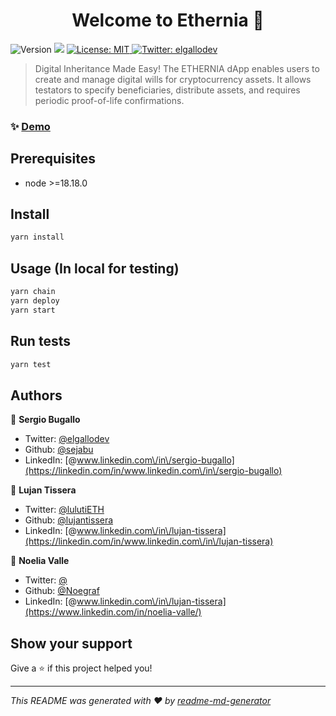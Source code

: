 <h1 align="center">Welcome to Ethernia 👋</h1>
<p>
  <img alt="Version" src="https://img.shields.io/badge/version-0.0.1-blue.svg?cacheSeconds=2592000" />
  <img src="https://img.shields.io/badge/node-%3E%3D20.18.3-blue.svg" />
  <a href="#" target="_blank">
    <img alt="License: MIT" src="https://img.shields.io/badge/License-MIT-yellow.svg" />
  </a>
  <a href="https://twitter.com/elgallodev" target="_blank">
    <img alt="Twitter: elgallodev" src="https://img.shields.io/twitter/follow/elgallodev.svg?style=social" />
  </a>
</p>

> Digital Inheritance Made Easy! The ETHERNIA dApp enables users to create and manage digital wills for cryptocurrency assets. It allows testators to specify beneficiaries, distribute assets, and requires periodic proof-of-life confirmations.

### ✨ [Demo](https://ethernia.online/)

## Prerequisites

- node >=18.18.0

## Install

```sh
yarn install
```

## Usage (In local for testing)

```sh
yarn chain
yarn deploy
yarn start
```

## Run tests

```sh
yarn test
```

## Authors

👤 **Sergio Bugallo** 
* Twitter: [@elgallodev](https://twitter.com/elgallodev)
* Github: [@sejabu](https://github.com/sejabu)
* LinkedIn: [@www.linkedin.com\/in\/sergio-bugallo](https://linkedin.com/in/www.linkedin.com\/in\/sergio-bugallo)

👤 **Lujan Tissera** 
* Twitter: [@lulutiETH](https://twitter.com/elgallodev)
* Github: [@lujantissera](https://github.com/lujantissera)
* LinkedIn: [@www.linkedin.com\/in\/lujan-tissera](https://linkedin.com/in/www.linkedin.com\/in\/lujan-tissera)

👤 **Noelia Valle** 
* Twitter: [@](https://twitter.com/)
* Github: [@Noegraf](https://github.com/Noegraf)
* LinkedIn: [@www.linkedin.com\/in\/lujan-tissera](https://www.linkedin.com/in/noelia-valle/)

## Show your support

Give a ⭐️ if this project helped you!

***
_This README was generated with ❤️ by [readme-md-generator](https://github.com/kefranabg/readme-md-generator)_